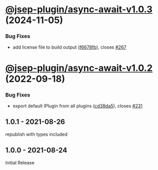 # [@jsep-plugin/async-await-v1.0.3](https://github.com/EricSmekens/jsep/compare/@jsep-plugin/async-await-v1.0.2...@jsep-plugin/async-await-v1.0.3) (2024-11-05)


### Bug Fixes

* add license file to build output ([f6678fb](https://github.com/EricSmekens/jsep/commit/f6678fb0869188e9c9575fed231864f75e99af74)), closes [#267](https://github.com/EricSmekens/jsep/issues/267)

# [@jsep-plugin/async-await-v1.0.2](https://github.com/EricSmekens/jsep/compare/@jsep-plugin/async-await-v1.0.1...@jsep-plugin/async-await-v1.0.2) (2022-09-18)


### Bug Fixes

* export default IPlugin from all plugins ([cd38da5](https://github.com/EricSmekens/jsep/commit/cd38da58e0a32d8cc05fe1e4ac3791459ee90986)), closes [#231](https://github.com/EricSmekens/jsep/issues/231)

## 1.0.1 - 2021-08-26
republish with types included

## 1.0.0 - 2021-08-24
Initial Release
